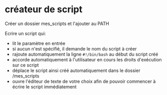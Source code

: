 # créateur de script

Créer un dossier mes_scripts et l'ajouter au PATH

Ecrire un script qui:
+ lit le paramètre en entrée
+ si aucun n'est spécifié, il demande le nom du script à créer
+ rajoute automatiquement la ligne ```#!/bin/bash``` au début du script créé
+ accorde automatiquement à l'utilisateur en cours les droits d'exécution sur ce script
+ déplace le script ainsi créé automatiquement dans le dossier /mes_scripts 
+ ouvre l'éditeur de texte de votre choix afin de pouvoir commencer à écrire le script immédiatement
